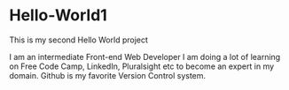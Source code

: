 # Hello-World1
This is my second Hello World project

I am an intermediate Front-end Web Developer
I am doing a lot of learning on Free Code Camp, LinkedIn, Pluralsight etc to become an expert in my domain.
Github is my favorite Version Control system.
